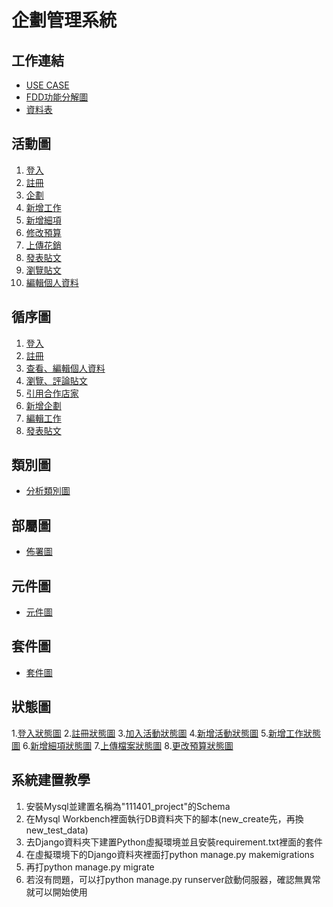 # 企劃管理系統
## 工作連結
- [USE CASE](https://online.visual-paradigm.com/share.jsp?id=313330363836372d39)
- [FDD功能分解圖](https://app.diagrams.net/#G1GKiTAp0DL5JkGzfQlaD6uhWOmos8Pfeu)
- [資料表](https://online.visual-paradigm.com/share.jsp?id=313331303432302d36)
## 活動圖
1. [登入](https://online.visual-paradigm.com/share.jsp?id=313235323933372d32)
2. [註冊](https://online.visual-paradigm.com/share.jsp?id=313235323933372d31)
3. [企劃](https://online.visual-paradigm.com/share.jsp?id=313235323933372d35)
4. [新增工作](https://online.visual-paradigm.com/share.jsp?id=313235323933372d36)
5. [新增細項](https://user-images.githubusercontent.com/96291468/201528519-4324d7a0-68a6-45d2-b856-cec87d1c2298.jpg)
6. [修改預算](https://user-images.githubusercontent.com/96291468/201528596-7adec646-e360-4f8b-8324-6147baaaf65b.jpg)
7. [上傳花銷](https://user-images.githubusercontent.com/96291468/201528607-1433c433-e026-497c-a34b-d2750a7b7fa6.jpg)
8. [發表貼文](https://online.visual-paradigm.com/share.jsp?id=313939343439322d33)
9. [瀏覽貼文](https://online.visual-paradigm.com/share.jsp?id=313330363836372d3133)
10. [編輯個人資料](https://online.visual-paradigm.com/share.jsp?id=313937373334352d32)
## 循序圖
1. [登入](https://online.visual-paradigm.com/share.jsp?id=313939343439322d34)
2. [註冊](https://online.visual-paradigm.com/share.jsp?id=323030303137392d31)
3. [查看、編輯個人資料](https://online.visual-paradigm.com/share.jsp?id=323030303137392d32)
4. [瀏覽、評論貼文](https://online.visual-paradigm.com/share.jsp?id=323030303137392d33)
5. [引用合作店家](https://online.visual-paradigm.com/share.jsp?id=323030313636372d32)
6. [新增企劃](https://online.visual-paradigm.com/share.jsp?id=323030313636372d31)
7. [編輯工作](https://online.visual-paradigm.com/share.jsp?id=313331303432302d37)
8. [發表貼文](https://online.visual-paradigm.com/share.jsp?id=313331303432302d39)
## 類別圖
- [分析類別圖](https://online.visual-paradigm.com/share.jsp?id=313937373334352d34)
## 部屬圖
- [佈署圖](https://user-images.githubusercontent.com/96291468/201528775-992c023f-5f89-4029-9e71-6a494e3e198c.jpg)
## 元件圖
- [元件圖](https://user-images.githubusercontent.com/96291468/201528800-d103acaf-e004-4cba-b83d-692d7ec0c963.jpg)
## 套件圖
- [套件圖](https://user-images.githubusercontent.com/96291468/201528820-87b482cd-5a8c-49f8-9c7c-afe7dffd8167.jpg)
## 狀態圖
1.[登入狀態圖](https://user-images.githubusercontent.com/96291468/201528837-c8a0c172-f535-45e5-87ff-f84d577375be.jpg)
2.[註冊狀態圖](https://user-images.githubusercontent.com/96291468/201528846-3def2cc1-d908-4c5b-8668-44b57b18c63d.jpg)
3.[加入活動狀態圖](https://user-images.githubusercontent.com/96291468/201529013-4dd8eb47-9e4c-492b-bf04-e7e524d969ff.jpg)
4.[新增活動狀態圖](https://user-images.githubusercontent.com/96291468/201528850-d05e7476-cf99-44bb-a6fe-9040ffae51b2.jpg)
5.[新增工作狀態圖](https://user-images.githubusercontent.com/96291468/201528968-81e9177d-6076-4209-9ef8-583e9642d285.jpg)
6.[新增細項狀態圖](https://user-images.githubusercontent.com/96291468/201528973-f8d71021-cb0c-4570-86db-a7bf2e61d09b.jpg)
7.[上傳檔案狀態圖](https://user-images.githubusercontent.com/96291468/201528981-b6fab571-d7fa-44ab-908f-8e765f339747.jpg)
8.[更改預算狀態圖](https://user-images.githubusercontent.com/96291468/201529033-c8c8882e-7338-4630-aec3-0a2e06c61841.jpg)

## 系統建置教學
1. 安裝Mysql並建置名稱為"111401_project"的Schema
2. 在Mysql Workbench裡面執行DB資料夾下的腳本(new_create先，再換new_test_data)
3. 去Django資料夾下建置Python虛擬環境並且安裝requirement.txt裡面的套件
4. 在虛擬環境下的Django資料夾裡面打python manage.py makemigrations
5. 再打python manage.py migrate
6. 若沒有問題，可以打python manage.py runserver啟動伺服器，確認無異常就可以開始使用
